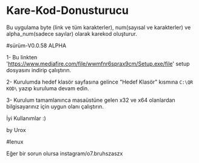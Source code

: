 # Kare-Kod-Donusturucu
Bu uygulama  byte (link ve tüm karakterler), num(sayısal ve karakterler) ve alpha_num(sadece sayılar) olarak karekod oluşturur. 

#sürüm-V0.0.58 ALPHA

1- Bu linkten 'https://www.mediafire.com/file/wwmfnr6sprax9cm/Setup.exe/file' setup dosyasını indirip çalıştırın.

2- Kurulumda hedef klasör sayfasına gelince "Hedef Klasör" kısmına `C:\QR KOD\` yazıp kuruluma devam edin.

3- Kurulum tamamlanınca masaüstüne gelen x32 ve x64 olanlardan bilgisayarınız için uygun olanı çalıştırın.


İyi Kullanımlar :)

by Urox 

#lenux


Eğer bir sorun olursa instagram/o7.bruhszaszx
